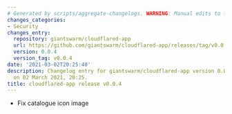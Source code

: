 ```yaml
---
# Generated by scripts/aggregate-changelogs. WARNING: Manual edits to this files will be overwritten.
changes_categories:
- Security
changes_entry:
  repository: giantswarm/cloudflared-app
  url: https://github.com/giantswarm/cloudflared-app/releases/tag/v0.0.4
  version: 0.0.4
  version_tag: v0.0.4
date: '2021-03-02T20:25:40'
description: Changelog entry for giantswarm/cloudflared-app version 0.0.4, published
  on 02 March 2021, 20:25.
title: cloudflared-app release v0.0.4
---
```


- Fix catalogue icon image
